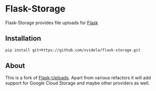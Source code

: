 # Flask-Storage

Flask-Storage provides file uploads for [Flask](https://palletsprojects.com/p/flask/)

## Installation

```sh
pip install git+https://github.com/svidela/flask-storage.git
```

## About

This is a fork of [Flask-Uploads](https://github.com/maxcountryman/flask-uploads). Apart from various refactors it will add support for Google Cloud Storage and maybe other providers as well.
